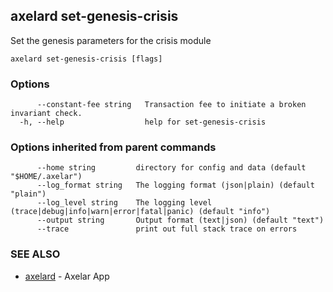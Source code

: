 ## axelard set-genesis-crisis

Set the genesis parameters for the crisis module

```
axelard set-genesis-crisis [flags]
```

### Options

```
      --constant-fee string   Transaction fee to initiate a broken invariant check.
  -h, --help                  help for set-genesis-crisis
```

### Options inherited from parent commands

```
      --home string         directory for config and data (default "$HOME/.axelar")
      --log_format string   The logging format (json|plain) (default "plain")
      --log_level string    The logging level (trace|debug|info|warn|error|fatal|panic) (default "info")
      --output string       Output format (text|json) (default "text")
      --trace               print out full stack trace on errors
```

### SEE ALSO

- [axelard](/cli-docs/v0_31_2/axelard) - Axelar App
